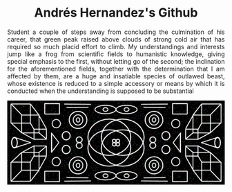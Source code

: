 <h1 align="center">
  Andrés Hernandez's Github
</h1>

<p align="justify">
Student a couple of steps away from concluding the culmination of his career, that green peak raised above clouds of strong cold air that has required so much placid effort to climb.
My understandings and interests jump like a frog from scientific fields to humanistic knowledge, giving special emphasis to the first, without letting go of the second; the inclination for the aforementioned fields, 
together with the determination that I am affected by them, are a huge and insatiable species of outlawed beast, whose existence is reduced to a simple accessory or means by which it is conducted when the understanding is supposed to be substantial
</p>

<div align="center">
<a href="https://jetzalterity.neocities.org/"><img src="https://raw.githubusercontent.com/ainfanthe/ainfanthe/main/assets/art.png"/></a>
</div>
